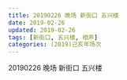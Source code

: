 ```yaml
---
title: 20190226 晚场 新街口 五兴楼
date: 2019-02-26
updated: 2019-02-26
tags: [新街口, 五兴楼, 相声]
categories: (2019)己亥年场次
---
```

20190226 晚场 新街口 五兴楼



